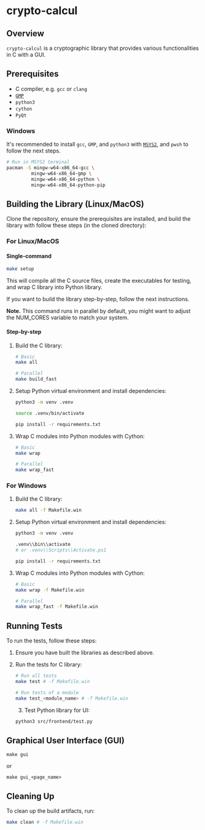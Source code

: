 # crypto-calcul

## Overview

`crypto-calcul` is a cryptographic library that provides various functionalities in C with a GUI.

## Prerequisites

- C compiler, e.g. `gcc` or `clang`
- [`GMP`](https://gmplib.org/)
- `python3`
- `cython`
- `PyQt`

### Windows

It's recommended to install `gcc`, `GMP`, and `python3` with [`MSYS2`](https://www.msys2.org/), and `pwsh` to follow the next steps.

```sh
# Run in MSYS2 terminal
pacman -S mingw-w64-x86_64-gcc \
         mingw-w64-x86_64-gmp \
         mingw-w64-x86_64-python \
         mingw-w64-x86_64-python-pip
```

## Building the Library (Linux/MacOS)

Clone the repository, ensure the prerequisites are installed, and build the library with follow these steps (in the cloned directory):

### For Linux/MacOS

#### Single-command

```sh
make setup
```

This will compile all the C source files, create the executables for testing, and wrap C library into Python library.

If you want to build the library step-by-step, follow the next instructions.

**Note.** This command runs in parallel by default, you might want to adjust the NUM_CORES variable to match your system.

#### Step-by-step

1. Build the C library:

   ```sh
   # Basic
   make all

   # Parallel
   make build_fast
   ```

2. Setup Python virtual environment and install dependencies:
      
   ```sh
   python3 -m venv .venv

   source .venv/bin/activate

   pip install -r requirements.txt
   ```

3. Wrap C modules into Python modules with Cython:

   ```sh
   # Basic
   make wrap

   # Parallel
   make wrap_fast
   ```

### For Windows

1. Build the C library:

   ```sh
   make all -f Makefile.win
   ```

2. Setup Python virtual environment and install dependencies:
      
   ```sh
   python3 -m venv .venv

   .venv\\bin\\activate
   # or .venv\\Scripts\\Activate.ps1

   pip install -r requirements.txt
   ```

3. Wrap C modules into Python modules with Cython:

   ```sh
   # Basic
   make wrap -f Makefile.win

   # Parallel
   make wrap_fast -f Makefile.win
   ```

## Running Tests

To run the tests, follow these steps:

1. Ensure you have built the libraries as described above.

2. Run the tests for C library:

   ```sh
   # Run all tests
   make test # -f Makefile.win

   # Run tests of a module
   make test_<module_name> # -f Makefile.win
   ```

   3. Test Python library for UI:

   ```sh
   python3 src/frontend/test.py
   ```

## Graphical User Interface (GUI)

```
make gui
```

or 

```
make gui_<page_name>
```

## Cleaning Up

To clean up the build artifacts, run:

```sh
make clean # -f Makefile.win
```